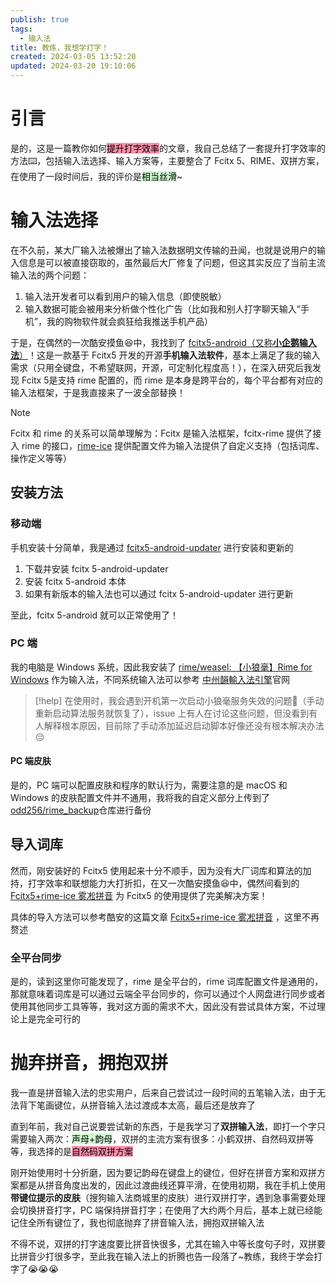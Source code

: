 ```yaml
---
publish: true
tags:
  - 输入法
title: 教练，我想学打字！
created: 2024-03-05 13:52:20
updated: 2024-03-20 19:10:06
---
```


# 引言

是的，这是一篇教你如何<mark style="background: #FF5582A6;">提升打字效率</mark>的文章，我自己总结了一套提升打字效率的方法⌨️，包括输入法选择、输入方案等，主要整合了 Fcitx 5、RIME、双拼方案，在使用了一段时间后，我的评价是<mark style="background: #BBFABBA6;">相当丝滑</mark>~

# 输入法选择

在不久前，某大厂输入法被爆出了输入法数据明文传输的丑闻，也就是说用户的输入信息是可以被直接窃取的，虽然最后大厂修复了问题，但这其实反应了当前主流输入法的两个问题：

1. 输入法开发者可以看到用户的输入信息（即使脱敏）
2. 输入数据可能会被用来分析做个性化广告（比如我和别人打字聊天输入“手机”，我的购物软件就会疯狂给我推送手机产品）

于是，在偶然的一次酷安摸鱼😆中，我找到了 [fcitx5-android（又称**小企鹅输入法**）](https://github.com/fcitx5-android/fcitx5-android)！这是一款基于 Fcitx5 开发的开源**手机输入法软件**，基本上满足了我的输入需求（只用全键盘，不希望联网，开源，可定制化程度高！），在深入研究后我发现 Fcitx 5是支持 rime 配置的，而 rime 是本身是跨平台的，每个平台都有对应的输入法框架，于是我直接来了一波全部替换！

> [!note]
> Fcitx 和 rime 的关系可以简单理解为：Fcitx 是输入法框架，fcitx-rime 提供了接入 rime 的接口，[rime-ice](https://github.com/iDvel/rime-ice) 提供配置文件为输入法提供了自定义支持（包括词库、操作定义等等）

## 安装方法

### 移动端

手机安装十分简单，我是通过 [fcitx5-android-updater](https://github.com/fcitx5-android/fcitx5-android-updater) 进行安装和更新的

1. 下载并安装 fcitx 5-android-updater
2. 安装 fcitx 5-android 本体
3. 如果有新版本的输入法也可以通过 fcitx 5-android-updater 进行更新

至此，fcitx 5-android 就可以正常使用了！

### PC 端

我的电脑是 Windows 系统，因此我安装了 [rime/weasel: 【小狼毫】Rime for Windows](https://github.com/rime/weasel) 作为输入法，不同系统输入法可以参考 [中州韻輸入法引擎](https://rime.im/)官网

> [!help]
> 在使用时，我会遇到开机第一次启动小狼毫服务失效的问题🤔（手动重新启动算法服务就恢复了），issue 上有人在讨论这些问题，但没看到有人解释根本原因，目前除了手动添加延迟启动脚本好像还没有根本解决办法😔

#### PC 端皮肤

是的，PC 端可以配置皮肤和程序的默认行为，需要注意的是 macOS 和 Windows 的皮肤配置文件并不通用，我将我的自定义部分上传到了[odd256/rime_backup](https://github.com/odd256/rime_backup)仓库进行备份

## 导入词库

然而，刚安装好的 Fcitx5 使用起来十分不顺手，因为没有大厂词库和算法的加持，打字效率和联想能力大打折扣，在又一次酷安摸鱼😆中，偶然间看到的 [Fcitx5+rime-ice 雾凇拼音](https://www.coolapk.com/feed/53112149?shareKey=OTlmODBkMGQ2MWYzNjVlNmJjNTI~&shareUid=2599734&shareFrom=com.coolapk.market_14.0.2) 为 Fcitx5 的使用提供了完美解决方案！

具体的导入方法可以参考酷安的这篇文章 [Fcitx5+rime-ice 雾凇拼音](https://www.coolapk.com/feed/53112149?shareKey=OTlmODBkMGQ2MWYzNjVlNmJjNTI~&shareUid=2599734&shareFrom=com.coolapk.market_14.0.2) ，这里不再赘述

### 全平台同步

是的，读到这里你可能发现了，rime 是全平台的，rime 词库配置文件是通用的，那就意味着词库是可以通过云端全平台同步的，你可以通过个人网盘进行同步或者使用其他同步工具等等，我对这方面的需求不大，因此没有尝试具体方案，不过理论上是完全可行的

# 抛弃拼音，拥抱双拼

我一直是拼音输入法的忠实用户，后来自己尝试过一段时间的五笔输入法，由于无法背下笔画键位，从拼音输入法过渡成本太高，最后还是放弃了

直到年前，我对自己说要尝试新的东西，于是我学习了**双拼输入法**，即打一个字只需要输入两次：<mark style="background: #BBFABBA6;">声母+韵母</mark>，双拼的主流方案有很多：小鹤双拼、自然码双拼等等，我选择的是<mark style="background: #FF5582A6;">自然码双拼方案</mark>

刚开始使用时十分折磨，因为要记韵母在键盘上的键位，但好在拼音方案和双拼方案都是从拼音角度出发的，因此过渡曲线还算平滑，在使用初期，我在手机上使用**带键位提示的皮肤**（搜狗输入法商城里的皮肤）进行双拼打字，遇到急事需要处理会切换拼音打字，PC 端保持拼音打字；在使用了大约两个月后，基本上就已经能记住全所有键位了，我也彻底抛弃了拼音输入法，拥抱双拼输入法

不得不说，双拼的打字速度要比拼音快很多，尤其在输入中等长度句子时，双拼要比拼音少打很多字，至此我在输入法上的折腾也告一段落了~教练，我终于学会打字了😭😭😭